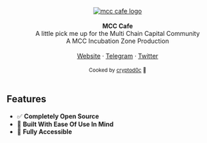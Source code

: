 <div align="center"><a href="https://mcc.cafe/"><img alt="mcc cafe logo" src="https://github.com/cryptod00c/mccCafe/raw/main/public/logos/base.png"/></a></div>

<br />
<div align="center"><strong>MCC Cafe</strong></div>
<div align="center">A little pick me up for the Multi Chain Capital Community</div>
<div align="center">A MCC Incubation Zone Production</div>
<br />
<div align="center">
<a href="https://mcc.cafe/">Website</a> 
<span> · </span>
<a href="https://t.me/MccIncubationZone">Telegram</a> 
<span> · </span>
<a href="https://twitter.com/multichaincap">Twitter</a>
</div>

<br />
<div align="center">
  <sub>Cooked by <a href="https://twitter.com/cryptod0c_">cryptod0c</a> 🥊</sub>
</div>

<br />

## Features

- ✅ **Completely Open Source**
- 🔩 **Built With Ease Of Use In Mind**
- 🤯 **Fully Accessible**
